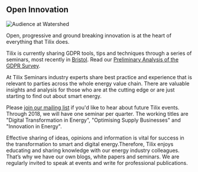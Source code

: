 ## Open Innovation
![Audience at Watershed][1]

Open, progressive and ground breaking innovation is at the heart of everything that Tilix does.

Tilix is currently sharing GDPR tools, tips and techniques through a series of seminars, most recently in [Bristol](https://www.eventbrite.co.uk/e/preparing-for-gdpr-free-workshop-tickets-42862709518). Read our [Preliminary Analysis of the GDPR Survey](http://127.0.0.1:4000/2017/10/26/GDPR-Survey).

At Tilix Seminars industry experts share best practice and experience that is relevant to parties across the whole energy value chain. There are valuable insights and analysis for those who are at the cutting edge or are just starting to find out about smart energy.

Please [join our mailing list][2] if you'd like to hear about future Tilix events. Through 2018, we will have one seminar per quarter. The working titles are "Digital Transformation in Energy", "Optimising Supply Businesses" and "Innovation in Energy".

Effective sharing of ideas, opinions and information is vital for success in the transformation to smart and digital energy.Therefore, Tilix enjoys educating and sharing knowledge with our energy industry colleagues. That’s why we have our own blogs, white papers and seminars. We are regularly invited to speak at events and write for professional publications.

[1]: https://cdn.evbuc.com/eventlogos/162577891/watershed7268.jpg
[2]: /signup/mailchimp.html
